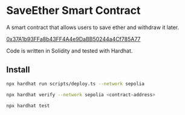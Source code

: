# SaveEther Smart Contract

A smart contract that allows users to save ether and withdraw it later.

[0x37A1b93FFa8b43FF4A4e9DaBB50244a4Cf785A77](https://sepolia.etherscan.io/address/0x37A1b93FFa8b43FF4A4e9DaBB50244a4Cf785A77)

Code is written in Solidity and tested with Hardhat.

## Install

```bash
npx hardhat run scripts/deploy.ts --network sepolia
```

```bash
npx hardhat verify --network sepolia <contract-address>
```

```bash
npx hardhat test
```
